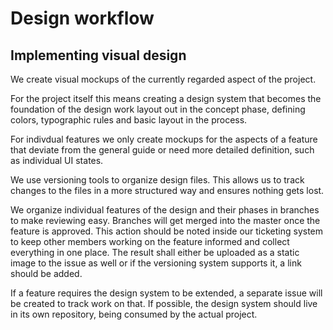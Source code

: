# Design workflow

## Implementing visual design

We create visual mockups of the currently regarded aspect of the project.

For the project itself this means creating a design system that becomes the
foundation of the design work layout out in the concept phase, defining colors,
typographic rules and basic layout in the process.

For indivdual features we only create mockups for the aspects of a feature that
deviate from the general guide or need more detailed definition, such as
individual UI states.

We use versioning tools to organize design files. This allows us to track
changes to the files in a more structured way and ensures nothing gets lost.

We organize individual features of the design and their phases in branches
to make reviewing easy. Branches will get merged into the master once the
feature is approved. This action should be noted inside our ticketing system
to keep other members working on the feature informed and collect everything
in one place. The result shall either be uploaded as a static image to the
issue as well or if the versioning system supports it, a link should be added.

If a feature requires the design system to be extended, a separate issue will
be created to track work on that. If possible, the design system should live in
its own repository, being consumed by the actual project.
